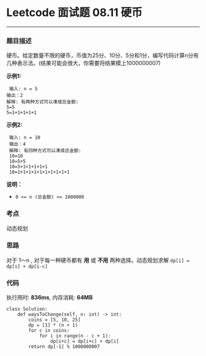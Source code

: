 # Leetcode 面试题 08.11 硬币
***
### 题目描述

硬币。给定数量不限的硬币，币值为25分、10分、5分和1分，编写代码计算n分有几种表示法。(结果可能会很大，你需要将结果模上1000000007)

**示例1:**    

	 输入: n = 5
    输出：2
    解释: 有两种方式可以凑成总金额:
    5=5
    5=1+1+1+1+1
	
**示例2:**    

	 输入: n = 10
     输出：4
     解释: 有四种方式可以凑成总金额:
     10=10
     10=5+5
     10=5+1+1+1+1+1
     10=1+1+1+1+1+1+1+1+1+1

	
**说明：**

* `0 <= n (总金额) <= 1000000`


### 考点

动态规划

### 思路

对于 1～n , 对于每一种硬币都有 **用** 或 **不用** 两种选择。动态规划求解 `dp[i] = dp[i] + dp[i-c]`


### 代码
执行用时: **836ms**, 内存消耗: **64MB**

```
class Solution:
    def waysToChange(self, n: int) -> int:
        coins = [5, 10, 25]
        dp = [1] * (n + 1)
        for c in coins:
            for i in range(n - c + 1):
                dp[i+c] = dp[i+c] + dp[i]
        return dp[-1] % 1000000007
```



